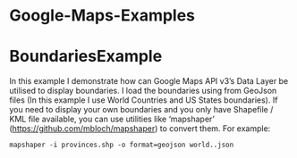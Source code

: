 # Google-Maps-Examples

BoundariesExample
======
In this example I demonstrate how can Google Maps API v3’s Data Layer be utilised to display boundaries. I load the boundaries using from GeoJson files (In this example I use World Countries and US States boundaries). If you need to display your own boundaries and you only have Shapefile / KML file available, you can use utilities like ‘mapshaper’ (https://github.com/mbloch/mapshaper) to convert them. For example: 
```
mapshaper -i provinces.shp -o format=geojson world..json
```